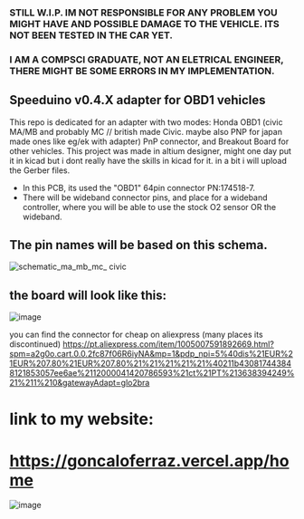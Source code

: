 
### **STILL W.I.P. IM NOT RESPONSIBLE FOR ANY PROBLEM YOU MIGHT HAVE AND POSSIBLE DAMAGE TO THE VEHICLE. ITS NOT BEEN TESTED IN THE CAR YET.**
### **I AM A COMPSCI GRADUATE, NOT AN ELETRICAL ENGINEER, THERE MIGHT BE SOME ERRORS IN MY IMPLEMENTATION.**

## Speeduino v0.4.X adapter for OBD1 vehicles

This repo is dedicated for an adapter with two modes: Honda OBD1 (civic MA/MB and probably MC // british made Civic. maybe also PNP for japan made ones like eg/ek with adapter) PnP connector, and Breakout Board for other vehicles.
This project was made in altium designer, might one day put it in kicad but i dont really have the skills in kicad for it. in a bit i will upload the Gerber files.

- In this PCB, its used the "OBD1" 64pin connector PN:174518-7.
- There will be wideband connector pins, and place for a wideband controller, where you will be able to use the stock O2 sensor OR the wideband.

## The pin names will be based on this schema.
![schematic_ma_mb_mc_ civic](https://github.com/user-attachments/assets/2b6a3030-c109-47f1-861a-2c1b5663e9d2)

## the board will look like this:
![image](https://github.com/user-attachments/assets/4a4698f4-a708-479e-8205-d4379b76be38)

you can find the connector for cheap on aliexpress (many places its discontinued)
https://pt.aliexpress.com/item/1005007591892669.html?spm=a2g0o.cart.0.0.2fc87f06R6iyNA&mp=1&pdp_npi=5%40dis%21EUR%21EUR%207.80%21EUR%207.80%21%21%21%21%21%40211b430817443848121853057ee6ae%2112000041420786593%21ct%21PT%213638394249%21%211%210&gatewayAdapt=glo2bra
# link to my website:
# https://goncaloferraz.vercel.app/home

![image](https://github.com/user-attachments/assets/4dcd22b2-d341-49cb-9d83-de7b8c180b90)

